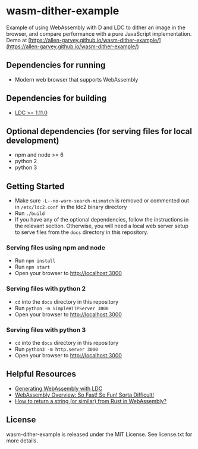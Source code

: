 # wasm-dither-example

Example of using WebAssembly with D and LDC to dither an image in the browser, and compare performance with a pure JavaScript implementation. Demo at [https://allen-garvey.github.io/wasm-dither-example/](https://allen-garvey.github.io/wasm-dither-example/)

## Dependencies for running

* Modern web browser that supports WebAssembly

## Dependencies for building

* [LDC >= 1.11.0](https://github.com/ldc-developers/ldc/releases/tag/v1.11.0)

## Optional dependencies (for serving files for local development)

* npm and node >= 6
* python 2
* python 3

## Getting Started

* Make sure `-L--no-warn-search-mismatch` is removed or commented out in `/etc/ldc2.conf `in the ldc2 binary directory
* Run `./build`
* If you have any of the optional dependencies, follow the instructions in the relevant section. Otherwise, you will need a local web server setup to serve files from the `docs` directory in this repository.

### Serving files using npm and node

* Run `npm install`
* Run `npm start`
* Open your browser to [http://localhost:3000](http://localhost:3000)

### Serving files with python 2

* `cd` into the `docs` directory in this repository
* Run `python -m SimpleHTTPServer 3000`
* Open your browser to [http://localhost:3000](http://localhost:3000)

### Serving files with python 3

* `cd` into the `docs` directory in this repository
* Run `python3 -m http.server 3000`
* Open your browser to [http://localhost:3000](http://localhost:3000)

## Helpful Resources

* [Generating WebAssembly with LDC](https://wiki.dlang.org/Generating_WebAssembly_with_LDC)
* [WebAssembly Overview: So Fast! So Fun! Sorta Difficult!](https://dzone.com/articles/webassembly-overview-so-fast-so-fun-sorta-difficul)
* [How to return a string (or similar) from Rust in WebAssembly?](https://stackoverflow.com/questions/47529643/how-to-return-a-string-or-similar-from-rust-in-webassembly)

## License

wasm-dither-example is released under the MIT License. See license.txt for more details.